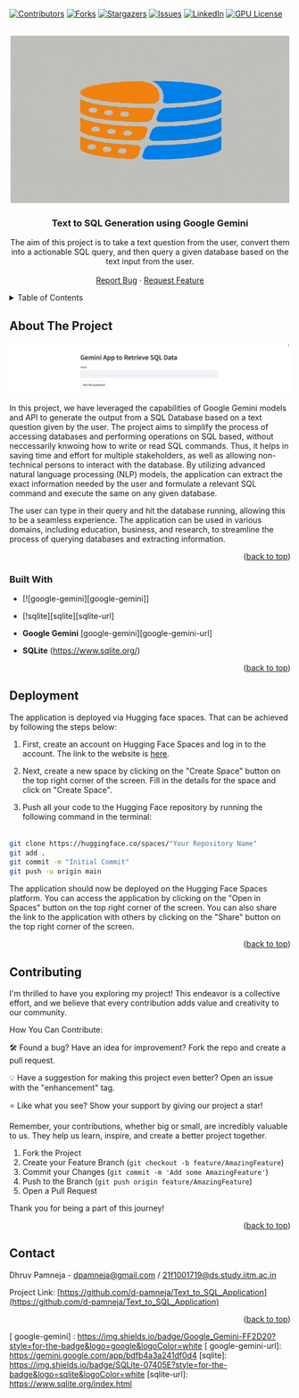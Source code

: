 <a name="readme-top"></a>

[![Contributors][contributors-shield]][contributors-url]
[![Forks][forks-shield]][forks-url]
[![Stargazers][stars-shield]][stars-url]
[![Issues][issues-shield]][issues-url]
[![LinkedIn][linkedin-shield]][linkedin-url]
[![GPU License][license-shield]][license-url]



<!-- PROJECT LOGO -->
<br />
<div align="center">
  <a href="https://github.com/d-pamneja/Text_to_SQL_Application">
    <img src="static/logo.jpg" alt="Logo" width="500" height="300">
  </a>

<h3 align="center">Text to SQL Generation using Google Gemini</h3>

  <p align="center">
    The aim of this project is to take a text question from the user, convert them into a actionable SQL query, and then query a given database based on the text input from the user.
    <br />
    <br />
    <a href="https://github.com/d-pamneja/Text_to_SQL_Application/issues">Report Bug</a>
    ·
    <a href="https://github.com/d-pamneja/Text_to_SQL_Application/issues">Request Feature</a>
  </p>
</div>



<!-- TABLE OF CONTENTS -->
<details>
  <summary>Table of Contents</summary>
  <ol>
    <li>
      <a href="#about-the-project">About The Project</a>
      <ul>
        <li><a href="#built-with">Built With</a></li>
      </ul>
    </li>
    <li><a href="#deployment">Deployment</a></li>
    <li><a href="#contributing">Contributing</a></li>
    <li><a href="#contact">Contact</a></li>
  </ol>
</details>



<!-- ABOUT THE PROJECT -->
## About The Project

[![Product Name Screen Shot][product-screenshot]](https://example.com)

In this project, we have leveraged the capabilities of Google Gemini models and API to generate the output from a SQL Database based on a text question given by the user. The project aims to simplify the process of accessing databases and performing operations on SQL based, without neccessarily knwoing how to write or read SQL commands. Thus, it helps in saving time and effort for multiple stakeholders, as well as allowing non-technical persons to interact with the database. By utilizing advanced natural language processing (NLP) models, the application can extract the exact information needed by the user and formulate a relevant SQL command and execute the same on any given database. 

The user can type in their query and hit the database running, allowing this to be a seamless experience. The application can be used in various domains, including education, business, and research, to streamline the process of querying databases and extracting information.

<p align="right">(<a href="#readme-top">back to top</a>)</p>



### Built With

* [![google-gemini][google-gemini]]
* [!sqlite][sqlite][sqlite-url]


* **Google Gemini** [google-gemini][google-gemini-url]
* **SQLite** (https://www.sqlite.org/)

<p align="right">(<a href="#readme-top">back to top</a>)</p>



<!-- DEPLOYMENT -->
## Deployment
The application is deployed via Hugging face spaces. That can be achieved by following the steps below:

1. First, create an account on Hugging Face Spaces and log in to the account. The link to the website is [here](https://huggingface.co/spaces).

2. Next, create a new space by clicking on the "Create Space" button on the top right corner of the screen. Fill in the details for the space and click on "Create Space".

3. Push all your code to the Hugging Face repository by running the following command in the terminal:

```sh

git clone https://huggingface.co/spaces/"Your Repository Name"
git add .
git commit -m "Initial Commit"
git push -u origin main

``` 

The application should now be deployed on the Hugging Face Spaces platform. You can access the application by clicking on the "Open in Spaces" button on the top right corner of the screen. You can also share the link to the application with others by clicking on the "Share" button on the top right corner of the screen.


<p align="right">(<a href="#readme-top">back to top</a>)</p>

<!-- CONTRIBUTING -->
## Contributing

I'm thrilled to have you exploring my project! This endeavor is a collective effort, and we believe that every contribution adds value and creativity to our community.

How You Can Contribute:

🛠️ Found a bug? Have an idea for improvement? Fork the repo and create a pull request.

💡 Have a suggestion for making this project even better? Open an issue with the "enhancement" tag.

⭐ Like what you see? Show your support by giving our project a star!

Remember, your contributions, whether big or small, are incredibly valuable to us. They help us learn, inspire, and create a better project together.


1. Fork the Project
2. Create your Feature Branch (`git checkout -b feature/AmazingFeature`)
3. Commit your Changes (`git commit -m 'Add some AmazingFeature'`)
4. Push to the Branch (`git push origin feature/AmazingFeature`)
5. Open a Pull Request

Thank you for being a part of this journey!

<p align="right">(<a href="#readme-top">back to top</a>)</p>



<!-- CONTACT -->
## Contact

Dhruv Pamneja - dpamneja@gmail.com / 21f1001719@ds.study.iitm.ac.in

Project Link: [https://github.com/d-pamneja/Text_to_SQL_Application](https://github.com/d-pamneja/Text_to_SQL_Application)

<p align="right">(<a href="#readme-top">back to top</a>)</p>



<!-- MARKDOWN LINKS & IMAGES -->
<!-- https://www.markdownguide.org/basic-syntax/#reference-style-links -->
[contributors-shield]: https://img.shields.io/github/contributors/d-pamneja/Text_to_SQL_Application.svg?style=for-the-badge
[contributors-url]: https://github.com/d-pamneja/Text_to_SQL_Application/graphs/contributors
[forks-shield]: https://img.shields.io/github/forks/d-pamneja/Text_to_SQL_Application.svg?style=for-the-badge
[forks-url]: https://github.com/d-pamneja/Text_to_SQL_Application/network/members
[stars-shield]: https://img.shields.io/github/stars/d-pamneja/Text_to_SQL_Application.svg?style=for-the-badge
[stars-url]: https://github.com/d-pamneja/Text_to_SQL_Application/stargazers
[issues-shield]: https://img.shields.io/github/issues/d-pamneja/Text_to_SQL_Application.svg?style=for-the-badge
[issues-url]: https://github.com/d-pamneja/Text_to_SQL_Application/issues
[license-shield]: https://img.shields.io/github/license/d-pamneja/Text_to_SQL_Application.svg?style=for-the-badge
[license-url]: LICENSE
[linkedin-shield]: https://img.shields.io/badge/-LinkedIn-black.svg?style=for-the-badge&logo=linkedin&colorB=555
[linkedin-url]: https://www.linkedin.com/in/dhruv-pamneja-3b8432187/
[product-screenshot]: static/screenshot.png
[Next.js]: https://img.shields.io/badge/next.js-000000?style=for-the-badge&logo=nextdotjs&logoColor=white
[Next-url]: https://nextjs.org/
[React.js]: https://img.shields.io/badge/React-20232A?style=for-the-badge&logo=react&logoColor=61DAFB
[React-url]: https://reactjs.org/
[Vue.js]: https://img.shields.io/badge/Vue.js-35495E?style=for-the-badge&logo=vuedotjs&logoColor=4FC08D
[Vue-url]: https://vuejs.org/
[Angular.io]: https://img.shields.io/badge/Angular-DD0031?style=for-the-badge&logo=angular&logoColor=white
[Angular-url]: https://angular.io/
[Svelte.dev]: https://img.shields.io/badge/Svelte-4A4A55?style=for-the-badge&logo=svelte&logoColor=FF3E00
[Svelte-url]: https://svelte.dev/
[Laravel.com]: https://img.shields.io/badge/Laravel-FF2D20?style=for-the-badge&logo=laravel&logoColor=white
[Laravel-url]: https://laravel.com
[Bootstrap.com]: https://img.shields.io/badge/Bootstrap-563D7C?style=for-the-badge&logo=bootstrap&logoColor=white
[Bootstrap-url]: https://getbootstrap.com
[JQuery.com]: https://img.shields.io/badge/jQuery-0769AD?style=for-the-badge&logo=jquery&logoColor=white
[JQuery-url]: https://jquery.com 
[Pandas]: https://img.shields.io/badge/pandas-%23150458.svg?style=for-the-badge&logo=pandas&logoColor=white
[Pandas-url]: https://pandas.pydata.org
[scikit-learn]: https://img.shields.io/badge/scikit--learn-%23F7931E.svg?style=for-the-badge&logo=scikit-learn&logoColor=white
[scikit-learn-url]: https://scikit-learn.org/stable/
[openai]: https://img.shields.io/badge/OpenAI-5A5A5A?style=for-the-badge&logo=openai&logoColor=white
[openai-url]: https://openai.com
[langchain]: https://img.shields.io/badge/Langchain-FF2D20?style=for-the-badge&logo=langchain&logoColor=white
[langchain-url]: https://langchain.com
[ google-gemini] : https://img.shields.io/badge/Google_Gemini-FF2D20?style=for-the-badge&logo=google&logoColor=white
[ google-gemini-url]: https://gemini.google.com/app/bdfb4a3a241df0d4
[sqlite]: https://img.shields.io/badge/SQLite-07405E?style=for-the-badge&logo=sqlite&logoColor=white
[sqlite-url]: https://www.sqlite.org/index.html
